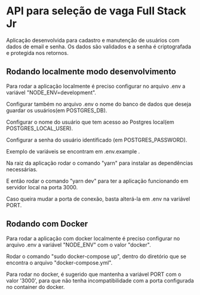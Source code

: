 # API para seleção de vaga Full Stack Jr

Aplicação desenvolvida para cadastro e manutenção de usuários com dados de email e senha.
Os dados são validados e a senha é criptografada e protegida nos retornos.

## Rodando localmente modo desenvolvimento

Para rodar a aplicação localmente é preciso configurar no arquivo .env a variável "NODE_ENV=development".

Configurar também no arquivo .env o nome do banco de dados que deseja guardar os usuários(em POSTGRES_DB).

Configurar o nome do usuário que tem acesso ao Postgres local(em POSTGRES_LOCAL_USER).

Configurar a senha do usuário identificado (em POSTGRES_PASSWORD).

Exemplo de variáveis se encontram em .env.example .

Na raiz da aplicação rodar o comando "yarn" para instalar as dependências necessárias.

E então rodar o comando "yarn dev" para ter a aplicação funcionando em servidor local na porta 3000.

Caso queira mudar a porta de conexão, basta alterá-la em .env na variável PORT.

## Rodando com Docker

Para rodar a aplicação com docker localmente é preciso configurar no arquivo .env a variável "NODE_ENV" com o valor "docker".

Rodar o comando "sudo docker-compose up", dentro do diretório que se encontra o arquivo "docker-compose.yml".

Para rodar no docker, é sugerido que mantenha a variável PORT com o valor '3000', para que não tenha incompatibilidade com a porta configurada no container do docker.



